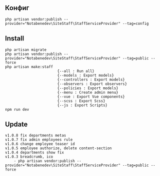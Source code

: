 ## Конфиг
    php artisan vendor:publish --provider="Notabenedev\SiteStaff\StaffServiceProvider" --tag=config

## Install
    php artisan migrate
    php artisan vendor:publish --provider="Notabenedev\SiteStaff\StaffServiceProvider" --tag=public --force
    php artisan make:staff
                            {--all : Run all}
                            {--models : Export models}
                            {--controllers : Export models}
                            {--observers : Export observers}
                            {--policies : Export models}
                            {--menu : Create admin menu}
                            {--vue : Export Vue components}
                            {--scss : Export Scss}
                            {--js : Export Scripts}
    npm run dev

## Update
    v1.0.8 fix departments metas
    v1.0.7 fix admin employees rule
    v1.0.6 change employee teaser id
    v1.0.5 employee authorize, delete content-section
    v1.0.4 departments show fix
    v1.0.3 breadcrumb, ico
        - php artisan vendor:publish --provider="Notabenedev\SiteStaff\StaffServiceProvider" --tag=public --force